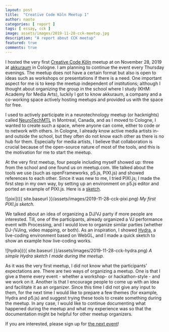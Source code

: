 ```yaml
---
layout: post
title:  "Creative Code Köln Meetup 1"
author: naoto
categories: [ report ]
tags: [ essay, cck ]
image: assets/images/2019-11-28-cck-meetup.jpg
description: "A report about CCK meetup"
featured: true
comments: true
---
```


I hosted the very first [Creative Code Köln](https://creativecodekoeln.github.io/) meetup at on November 28, 2019 at [akkuraum](https://www.akkuraum.com/) in Cologne. I am planning to continue the event every Thursday evenings. The meetup does not have a certain format but also is open to ideas such as workshops or presentations if there is a need. One important aspect for me is to keep the meetup independent of institutions; although I thought about organizing the group in the school where I study (KHM: Academy for Media Arts), luckily I got to know akkuraum, a company and a co-working space actively hosting meetups and provided us with the space for free.

I used to actively participate in a neurotechnology meetup (or hacknights) called [NeuroTechMTL](https://neurotechx.com/) in Montreal, Canada, and as I moved to Cologne, I wanted to create such a space, where anyone can come, either to code or to network with others. In Cologne, I already know active media artists in- and outside the school, but they often do not know each other as there is no hub for them. Especially for media artists, I believe that collaboration is crucial because of the open-source nature of most of the tools, and this is the motivation for me to start the meetup.

At the very first meetup, four people including myself showed up: three from the school and one found us on meetup.com. We talked about the tools we use (such as openFrameworks, p5.js, PIXI.js) and showed references to each other. Since it was new to me, I tried PIXI.js; I made the first step in my own way, by setting up an environment on p5.js editor and ported an example of PIXI.js. Here is a [sketch](https://editor.p5js.org/micuat/sketches/QlM4aK2z7).

![pixi]({{ site.baseurl }}/assets/images/2019-11-28-cck-pixi.png)
*My first PIXI.js sketch.*

We talked about an idea of organizing a DJ/VJ party if more people are interested. Till, one of the participants, already organized a VJ performance event with Processing, and I would love to organize similar parties (whether DJ-/VJing, video mapping, or both). As an inspiration, I showed [Hydra](https://hydra-editor.glitch.me/), a live-coding environment based on WebGL, and I made a quick sketch to show an example how live-coding works.

![hydra]({{ site.baseurl }}/assets/images/2019-11-28-cck-hydra.png)
*A simple Hydra sketch I made during the meetup.*

As it was the very first meetup, I did not know what the participants' expectations are. There are two ways of organizing a meetup. One is that I give a theme every event - whether a workshop- or hackathon-style - and we work on it. Another is that I encourage people to come up with an idea and facilitate it as an organizer. Since this time I did not give any input to them, for the next time I would like to prepare a few themes (for example, Hydra and p5.js) and suggest trying these tools to create something during the meetup. In any case, I would like to continue documenting what happened during the meetup and what my experience was so that the documentation might be helpful for other meetup organizers.

If you are interested, please sign up for [the next event](https://www.meetup.com/akkuraum/events/cxlllryzqbhb/)!